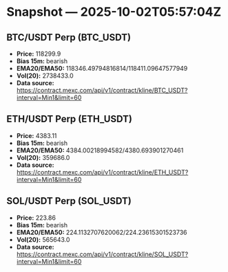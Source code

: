 # Snapshot — 2025-10-02T05:57:04Z

## BTC/USDT Perp (BTC_USDT)
- **Price:** 118299.9
- **Bias 15m:** bearish
- **EMA20/EMA50:** 118346.49794816814/118411.09647577949
- **Vol(20):** 2738433.0
- **Data source:** https://contract.mexc.com/api/v1/contract/kline/BTC_USDT?interval=Min1&limit=60

## ETH/USDT Perp (ETH_USDT)
- **Price:** 4383.11
- **Bias 15m:** bearish
- **EMA20/EMA50:** 4384.00218994582/4380.693901270461
- **Vol(20):** 359686.0
- **Data source:** https://contract.mexc.com/api/v1/contract/kline/ETH_USDT?interval=Min1&limit=60

## SOL/USDT Perp (SOL_USDT)
- **Price:** 223.86
- **Bias 15m:** bearish
- **EMA20/EMA50:** 224.1132707620062/224.23615301523736
- **Vol(20):** 565643.0
- **Data source:** https://contract.mexc.com/api/v1/contract/kline/SOL_USDT?interval=Min1&limit=60
